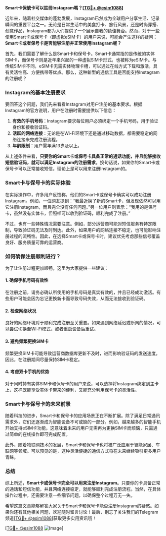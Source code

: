 **Smart卡保號卡可以註冊Instagram嗎？[[TG💪+ @esim1088](https://t.me/s/esim1088)]**

近年来，随着社交媒体的蓬勃发展，Instagram已然成为全球用户分享生活、记录瞬间的重要平台之一。无论是日常生活中的美食打卡、旅行风景，还是时尚穿搭、创意作品，Instagram都为人们提供了一个展示自我的绝佳舞台。然而，对于一些使用Smart卡或保号卡（即虚拟eSIM卡）的用户来说，可能会产生这样的疑问：**Smart卡或者保号卡是否能够注册并正常使用Instagram呢？**

首先，我们需要了解什么是Smart卡和保号卡。Smart卡通常指的是传统的实体SIM卡，而保号卡则是近年来兴起的一种虚拟SIM卡形式，也被称为eSIM卡。与传统SIM卡不同，eSIM卡无需实体物理卡槽，可以通过在线方式下载和激活，具有灵活性高、方便携带等优点。那么，这种新型的通信工具是否能支持Instagram的注册呢？

### Instagram的基本注册要求

要回答这个问题，我们先来看看Instagram对用户注册的基本要求。根据Instagram的官方说明，用户在注册时需要提供以下信息：

1. **有效的手机号码**：Instagram要求每位用户必须绑定一个手机号码，用于验证身份和接收验证码。
2. **活跃的网络连接**：无论是在Wi-Fi环境下还是通过移动数据，都需要稳定的网络连接来完成注册流程。
3. **年龄限制**：用户需年满13岁及以上。

从上述条件来看，**只要你的Smart卡或保号卡具备正常的通话功能，并且能够接收短信验证码，就可以满足Instagram的注册需求**。换句话说，如果你的Smart卡或保号卡可以正常接收短信，理论上是可以用来注册Instagram的。

### Smart卡与保号卡的实际体验

在实际操作中，许多用户反馈称，他们的Smart卡或保号卡确实可以成功注册Instagram。例如，一位网友提到：“我最近换了新的Smart卡，但发现依然可以用它注册Instagram，而且完全没有任何问题。”另一位用户则表示：“我用的是保号卡，虽然没有实体卡，但照样可以收到验证码，顺利完成了注册。”

不过，也有一些特殊情况需要注意。例如，部分运营商可能对短信服务有特定限制，导致验证码无法及时到达。此外，如果用户的网络连接不稳定，也可能影响注册过程的流畅性。因此，在选择Smart卡或保号卡时，建议优先考虑那些信号覆盖良好、服务质量可靠的运营商。

### 如何确保注册顺利进行？

为了让注册过程更加顺畅，这里为大家提供一些建议：

#### 1. 确保手机号码有效性
在注册之前，请务必确认所使用的手机号码是真实有效的，并且已经成功激活。有些用户可能会因为忘记更换新卡而导致号码失效，从而无法接收到验证码。

#### 2. 检查网络状况
良好的网络环境对于顺利完成注册至关重要。如果遇到网络延迟或断网的情况，可以尝试切换至Wi-Fi模式，或者重启设备后重试。

#### 3. 避免频繁更换SIM卡
频繁更换SIM卡可能导致运营商数据库更新不及时，进而影响验证码的发送速度。因此，在注册期间尽量保持SIM卡稳定。

#### 4. 考虑双卡手机的优势
对于同时持有实体SIM卡和保号卡的用户来说，可以选择将Instagram绑定到主卡上，这样既能享受实体卡带来的便利，又能充分利用保号卡的灵活性。

### Smart卡与保号卡的未来前景

随着科技的进步，Smart卡和保号卡的应用场景正在不断扩展。除了满足日常通讯需求外，它们还逐渐成为智能设备不可或缺的一部分。例如，越来越多的智能手机开始支持eSIM卡功能，这意味着未来的用户无需再为更换SIM卡而烦恼，只需通过简单的在线操作即可完成配置。

此外，随着物联网技术的发展，Smart卡和保号卡也将被广泛应用于智能家居、车联网等领域。可以预见的是，这种灵活便捷的通信方式将在未来继续吸引更多用户青睐。

### 总结

综上所述，**Smart卡或保号卡完全可以用来注册Instagram**。只要你的卡具备正常的通话和短信功能，并且网络连接稳定，就能够顺利完成注册流程。当然，在具体操作过程中，还需要注意一些细节问题，以确保整个过程万无一失。

希望这篇文章能够解答大家关于Smart卡和保号卡能否注册Instagram的疑惑。如果你还有其他相关问题，欢迎随时留言讨论！最后，别忘了关注我们的Telegram频道[[TG💪+ @esim1088](https://t.me/s/esim1088)]获取更多实用资讯哦！

[[TG💪+ @esim1088](https://t.me/s/esim1088) ![Image](https://i.postimg.cc/4NQfJmqS/Snipaste-2025-05-13-00-14-12.png)]